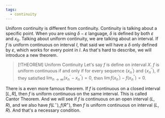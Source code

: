 ```yaml
---
tags:
  - continuity
---
```

Uniform continuity is different from continuity.
Continuity is talking about a specific point. When you are using $\delta-\varepsilon$ language, $\delta$ is defined by both $\varepsilon$ and $x_0$.
Talking about uniform continuity, we are talking about an interval.
If $f$ is uniform continuous on interval $I$, that said we will have a $\delta$ only defined by $\varepsilon$, which works for every point in $I$.
As that's hard to describe, we will introduce a new theorem.

>[!THEOREM] Uniform Continuity
>Let's say $f$ is define on interval $X$. $f$ is uniform continuous if and only if for every sequence $\{x_n^\prime\}$ and $\{x^{\prime\prime}_n\}$, if they satisfied $\lim_{n\to\infty} (x_n^\prime - x_n^{\prime\prime}) = 0$, then $\lim f(x_n^\prime) - f(x_n^{\prime\prime}) = 0$.

There is a even more famous theorem.
If $f$ is continuous on a closed interval $[L, R]$, then $f$ is uniform continuous on the same interval. This is called Cantor Theorem.
And we will see if $f$ is continuous on an open interval $(L, R)$, and we also have $f(L^-), f(R^+)$, then $f$ is uniform continuous on interval $(L, R)$. And that's a necessary condition.



